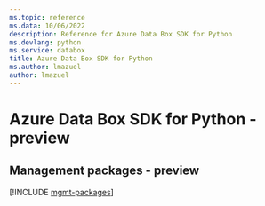 ```yaml
---
ms.topic: reference
ms.data: 10/06/2022
description: Reference for Azure Data Box SDK for Python
ms.devlang: python
ms.service: databox
title: Azure Data Box SDK for Python
ms.author: lmazuel
author: lmazuel
---
```

# Azure Data Box SDK for Python - preview

## Management packages - preview
[!INCLUDE [mgmt-packages](data-box-mgmt-index.md)]